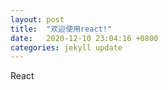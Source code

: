 ```yaml
---
layout: post
title:  "欢迎使用react!"
date:   2020-12-10 23:04:16 +0800
categories: jekyll update
---
```

React